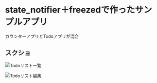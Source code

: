 # state_notifier＋freezedで作ったサンプルアプリ

カウンターアプリとTodoアプリが混合

## スクショ


![Todoリスト一覧](https://user-images.githubusercontent.com/14822782/86219648-71c26600-bbbd-11ea-8e80-072fd184dfdc.png "Todoリスト一覧")


![Todoリスト編集](https://user-images.githubusercontent.com/14822782/86219805-aa623f80-bbbd-11ea-97bf-efaf72e35447.png　"Todoリスト編集")
